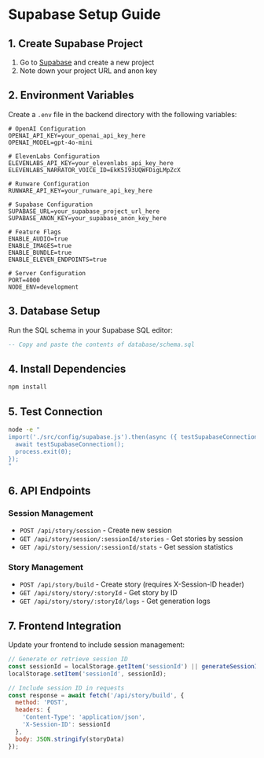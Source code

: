 # Supabase Setup Guide

## 1. Create Supabase Project

1. Go to [Supabase](https://supabase.com) and create a new project
2. Note down your project URL and anon key

## 2. Environment Variables

Create a `.env` file in the backend directory with the following variables:

```env
# OpenAI Configuration
OPENAI_API_KEY=your_openai_api_key_here
OPENAI_MODEL=gpt-4o-mini

# ElevenLabs Configuration
ELEVENLABS_API_KEY=your_elevenlabs_api_key_here
ELEVENLABS_NARRATOR_VOICE_ID=EkK5I93UQWFDigLMpZcX

# Runware Configuration
RUNWARE_API_KEY=your_runware_api_key_here

# Supabase Configuration
SUPABASE_URL=your_supabase_project_url_here
SUPABASE_ANON_KEY=your_supabase_anon_key_here

# Feature Flags
ENABLE_AUDIO=true
ENABLE_IMAGES=true
ENABLE_BUNDLE=true
ENABLE_ELEVEN_ENDPOINTS=true

# Server Configuration
PORT=4000
NODE_ENV=development
```

## 3. Database Setup

Run the SQL schema in your Supabase SQL editor:

```sql
-- Copy and paste the contents of database/schema.sql
```

## 4. Install Dependencies

```bash
npm install
```

## 5. Test Connection

```bash
node -e "
import('./src/config/supabase.js').then(async ({ testSupabaseConnection }) => {
  await testSupabaseConnection();
  process.exit(0);
});
"
```

## 6. API Endpoints

### Session Management
- `POST /api/story/session` - Create new session
- `GET /api/story/session/:sessionId/stories` - Get stories by session
- `GET /api/story/session/:sessionId/stats` - Get session statistics

### Story Management
- `POST /api/story/build` - Create story (requires X-Session-ID header)
- `GET /api/story/story/:storyId` - Get story by ID
- `GET /api/story/story/:storyId/logs` - Get generation logs

## 7. Frontend Integration

Update your frontend to include session management:

```javascript
// Generate or retrieve session ID
const sessionId = localStorage.getItem('sessionId') || generateSessionId();
localStorage.setItem('sessionId', sessionId);

// Include session ID in requests
const response = await fetch('/api/story/build', {
  method: 'POST',
  headers: {
    'Content-Type': 'application/json',
    'X-Session-ID': sessionId
  },
  body: JSON.stringify(storyData)
});
```
